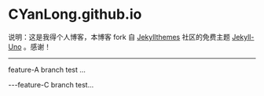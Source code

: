 # CYanLong.github.io
说明：这是我得个人博客，本博客 fork 自 [Jekyllthemes](http://jekyllthemes.org/) 社区的免费主题 [Jekyll-Uno](http://jekyllthemes.org/themes/jekyll-uno/) 。感谢！


---
feature-A branch test ...

---feature-C branch test...